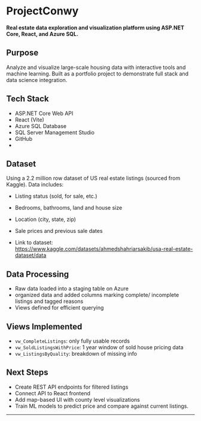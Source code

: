# ProjectConwy

**Real estate data exploration and visualization platform using ASP.NET Core, React, and Azure SQL.**

## Purpose
Analyze and visualize large-scale housing data with interactive tools and machine learning. Built as a portfolio project to demonstrate full stack and data science integration.

## Tech Stack
- ASP.NET Core Web API
- React (Vite)
- Azure SQL Database
- SQL Server Management Studio
- GitHub
- 
## Dataset
Using a 2.2 million row dataset of US real estate listings (sourced from Kaggle). Data includes:
- Listing status (sold, for sale, etc.)
- Bedrooms, bathrooms, land and house size
- Location (city, state, zip)
- Sale prices and previous sale dates

- Link to dataset: https://www.kaggle.com/datasets/ahmedshahriarsakib/usa-real-estate-dataset/data

## Data Processing
- Raw data loaded into a staging table on Azure
- organized data and added columns marking complete/ incomplete listings and tagged reasons
- Views defined for efficient querying

## Views Implemented
- `vw_CompleteListings`: only fully usable records
- `vw_SoldListingsWithPrice`: 1 year window of sold house pricing data
- `vw_ListingsByQuality`: breakdown of missing info

## Next Steps
- Create REST API endpoints for filtered listings
- Connect API to React frontend
- Add map-based UI with county level visualizations
- Train ML models to predict price and compare against current listings.

---
